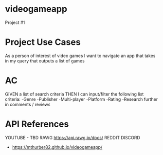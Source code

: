 # videogameapp
Project #1

# Project Use Cases
As a person of interest of video games
I want to navigate an app that takes in my query that outputs a list of games

# AC
GIVEN a list of search criteria
THEN I can input/filter the following list criteria:
  -Genre
  -Publisher
  -Multi-player
  -Platform
  -Rating
  -Research further in comments / reviews

# API References
YOUTUBE - TBD
RAWG https://api.rawg.io/docs/
REDDIT
DISCORD

* https://mthurber82.github.io/videogameapp/

